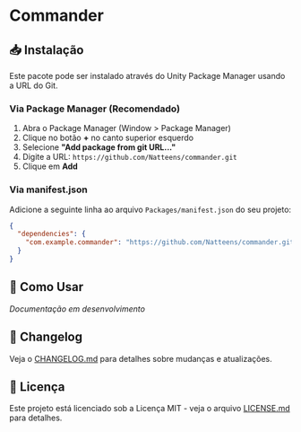 # Commander



## 📥 Instalação

Este pacote pode ser instalado através do Unity Package Manager usando a URL do Git.

### Via Package Manager (Recomendado)

1. Abra o Package Manager (Window > Package Manager)
2. Clique no botão **+** no canto superior esquerdo
3. Selecione **"Add package from git URL..."**
4. Digite a URL: `https://github.com/Natteens/commander.git`
5. Clique em **Add**

### Via manifest.json

Adicione a seguinte linha ao arquivo `Packages/manifest.json` do seu projeto:

```json
{
  "dependencies": {
    "com.example.commander": "https://github.com/Natteens/commander.git"
  }
}
```

## 🚀 Como Usar

*Documentação em desenvolvimento*

## 📝 Changelog

Veja o [CHANGELOG.md](CHANGELOG.md) para detalhes sobre mudanças e atualizações.

## 📄 Licença

Este projeto está licenciado sob a Licença MIT - veja o arquivo [LICENSE.md](LICENSE.md) para detalhes.
